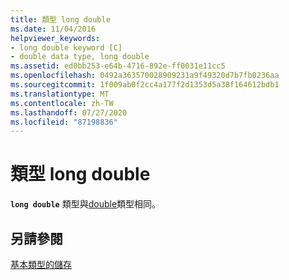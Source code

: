 ```yaml
---
title: 類型 long double
ms.date: 11/04/2016
helpviewer_keywords:
- long double keyword [C]
- double data type, long double
ms.assetid: ed0bb253-e64b-4716-892e-ff0031e11cc5
ms.openlocfilehash: 0492a363570028909231a9f49320d7b7fb0236aa
ms.sourcegitcommit: 1f009ab0f2cc4a177f2d1353d5a38f164612bdb1
ms.translationtype: MT
ms.contentlocale: zh-TW
ms.lasthandoff: 07/27/2020
ms.locfileid: "87198836"
---
```

# <a name="type-long-double"></a>類型 long double

**`long double`** 類型與[double](../c-language/type-double.md)類型相同。

## <a name="see-also"></a>另請參閱

[基本類型的儲存](../c-language/storage-of-basic-types.md)
